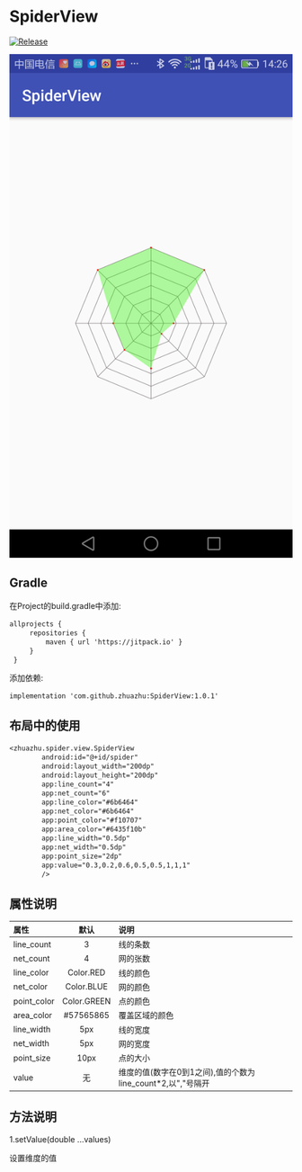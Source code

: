 # SpiderView
[![Release](https://jitpack.io/v/zhuazhu/SpiderView.svg)](https://jitpack.io/#zhuazhu/SpiderView)

![图片](/images/img.png)

## Gradle
在Project的build.gradle中添加:
   ```
   allprojects {
    	repositories {
    		maven { url 'https://jitpack.io' }
    	}
    }
   ```
添加依赖:
```
implementation 'com.github.zhuazhu:SpiderView:1.0.1'
```

## 布局中的使用
```
<zhuazhu.spider.view.SpiderView
        android:id="@+id/spider"
        android:layout_width="200dp"
        android:layout_height="200dp"
        app:line_count="4"
        app:net_count="6"
        app:line_color="#6b6464"
        app:net_color="#6b6464"
        app:point_color="#f10707"
        app:area_color="#6435f10b"
        app:line_width="0.5dp"
        app:net_width="0.5dp"
        app:point_size="2dp"
        app:value="0.3,0.2,0.6,0.5,0.5,1,1,1"
        />
```
## 属性说明
|属性|默认|说明|
|:---|:---:|:---|
|line_count|3|线的条数|
|net_count|4|网的张数|
|line_color|Color.RED|线的颜色|
|net_color|Color.BLUE|网的颜色|
|point_color|Color.GREEN|点的颜色|
|area_color|#57565865|覆盖区域的颜色|
|line_width|5px|线的宽度|
|net_width|5px|网的宽度|
|point_size|10px|点的大小|
|value|无|维度的值(数字在0到1之间),值的个数为line_count*2,以","号隔开|

## 方法说明
1.setValue(double ...values)

设置维度的值